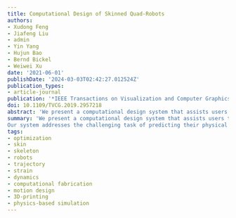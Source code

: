 ```yaml
---
title: Computational Design of Skinned Quad-Robots
authors:
- Xudong Feng
- Jiafeng Liu
- admin
- Yin Yang
- Hujun Bao
- Bernd Bickel
- Weiwei Xu
date: '2021-06-01'
publishDate: '2024-03-03T02:42:27.012524Z'
publication_types:
- article-journal
publication: '*IEEE Transactions on Visualization and Computer Graphics, 27*(6)'
doi: 10.1109/TVCG.2019.2957218
abstract: 'We present a computational design system that assists users to model, optimize, and fabricate quad-robots with soft skins. Our system addresses the challenging task of predicting their physical behavior by fully integrating the multibody dynamics of the mechanical skeleton and the elastic behavior of the soft skin. The developed motion control strategy uses an alternating optimization scheme to avoid expensive full space time-optimization, interleaving space-time optimization for the skeleton, and frame-by-frame optimization for the full dynamics. The output are motor torques to drive the robot to achieve a user prescribed motion trajectory. We also provide a collection of convenient engineering tools and empirical manufacturing guidance to support the fabrication of the designed quad-robot. We validate the feasibility of designs generated with our system through physics simulations and with a physically-fabricated prototype.'
summary: 'We present a computational design system that assists users to model, optimize, and fabricate quad-robots with soft skins.
Our system addresses the challenging task of predicting their physical behavior.'
tags:
- optimization
- skin
- skeleton
- robots
- trajectory
- strain
- dynamics
- computational fabrication
- motion design
- 3D-printing
- physics-based simulation
---
```


